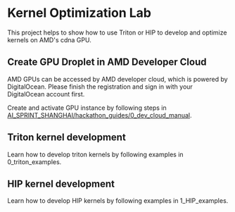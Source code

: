 # Kernel Optimization Lab

This project helps to show how to use Triton or HIP to develop and optimize kernels on AMD's cdna GPU.

## Create GPU Droplet in AMD Developer Cloud
AMD GPUs can be accessed by AMD developer cloud, which is powered by DigitalOcean. Please finish the registration and sign in with your DigitalOcean account first.

Create and activate GPU instance by following steps in [AI_SPRINT_SHANGHAI/hackathon_guides/0_dev_cloud_manual](../../hackathon_guides/0_dev_cloud_manual/README.md).

## Triton kernel development
Learn how to develop triton kernels by following examples in 0_triton_examples.

## HIP kernel development
Learn how to develop HIP kernels by following examples in 1_HIP_examples.